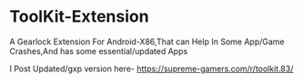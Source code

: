 # ToolKit-Extension
A Gearlock Extension For Android-X86,That can Help In Some App/Game Crashes,And has some essential/updated Apps

I Post Updated/gxp version here-
https://supreme-gamers.com/r/toolkit.83/
